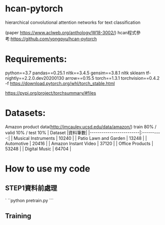 # hcan-pytorch
hierarchical convolutional attention networks for text classification

(paper https://www.aclweb.org/anthology/W18-3002/)
hcan程式參考:https://github.com/yongqyu/hcan-pytorch


# Requirements:
python==3.7
pandas==0.25.1
nltk==3.4.5
gensim==3.8.1
nltk
sklearn
tf-nightly==2.2.0.dev20200130
arrow==0.15.5
torch==1.3.1 torchvision==0.4.2 -f https://download.pytorch.org/whl/torch_stable.html

https://pypi.org/project/torchsummary/#files

# Datasets:
Amazon product data(http://jmcauley.ucsd.edu/data/amazon/)
train 80% / valid 10% / test  10% 
| Dataset                 |資料筆數|
|-------------------------|:----------:|
| Musical Instruments     |   10240   |
| Patio Lawn and Garden   |   13248   |
| Automotive              |   20416   |
| Amazon Instant Video    |   37120   |
| Office Products         |   53248   |
| Digital Music           |   64704   |



# How to use my code
## STEP1資料前處理
` ``python pretrain.py     ``` 


## Training


